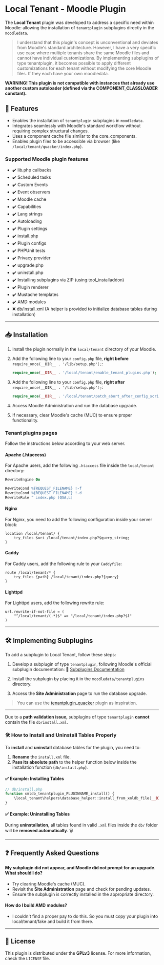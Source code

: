 
# Local Tenant - Moodle Plugin

The **Local Tenant** plugin was developed to address a specific need within Moodle: allowing the installation of `tenantplugin` subplugins directly in the `moodledata`.

> I understand that this plugin's concept is unconventional and deviates from Moodle's standard architecture. However, I have a very specific use case where multiple tenants share the same Moodle files and cannot have individual customizations.
> By implementing subplugins of type tenantplugin, it becomes possible to apply different customizations for each tenant without modifying the core Moodle files. If they each have your own moodledata.

**WARNING! This plugin is not compatible with instances that already use another custom autoloader (defined via the COMPONENT_CLASSLOADER constant).**


## 📌 Features
- Enables the installation of `tenantplugin` subplugins in `moodledata`.
- Integrates seamlessly with Moodle's standard workflow without requiring complex structural changes.
- Uses a component cache file similar to the core_components.
- Enables plugin files to be accessible via browser (like `/local/tenant/quacker/index.php`).

### Supported Moodle plugin features
- ✔️ lib.php callbacks  
- ✔️ Scheduled tasks  
- ✔️ Custom Events  
- ✔️ Event observers  
- ✔️ Moodle cache  
- ✔️ Capabilities  
- ✔️ Lang strings  
- ✔️ Autoloading  
- ✔️ Plugin settings  
- ✔️ install.php  
- ✔️ Plugin configs  
- ✔️ PHPUnit tests 
- ✔️ Privacy provider  
- ✔️ upgrade.php  
- ✔️ uninstall.php
- ✔️ Installing subplugins via ZIP (using tool_installaddon)
- ✔️ Plugin renderer
- ✔️ Mustache templates
- ✔️ AMD modules
- ❌ db/install.xml (A helper is provided to initialize database tables during installation)


----------

## 📥 Installation

1.  Install the plugin normally in the `local/tenant` directory of your Moodle.
    
2.  Add the following line to your `config.php` file, **right before**  `require_once(__DIR__ . '/lib/setup.php');`:
    
    ```php
    require_once(__DIR__ . '/local/tenant/enable_tenant_plugins.php');
    ```
3.  Add the following line to your `config.php` file, **right after**  `require_once(__DIR__ . '/lib/setup.php');`:

    ```php
    require_once(__DIR__ . '/local/tenant/patch_abort_after_config_scripts.php');
    ```
4.  Access Moodle Administration and run the database upgrade.
    
5.  If necessary, clear Moodle's cache (MUC) to ensure proper functionality.
    
### Tenant plugins pages

Follow the instructions below according to your web server.

#### Apache (.htaccess)

For Apache users, add the following `.htaccess` file inside the `local/tenant` directory:

```apache
RewriteEngine On

RewriteCond %{REQUEST_FILENAME} !-f
RewriteCond %{REQUEST_FILENAME} !-d
RewriteRule ^ index.php [QSA,L]
```

#### Nginx

For Nginx, you need to add the following configuration inside your server block:

```nginx
location /local/tenant/ {
    try_files $uri /local/tenant/index.php?$query_string;
}
```

#### Caddy

For Caddy users, add the following rule to your `Caddyfile`:

```caddy
route /local/tenant/* {
    try_files {path} /local/tenant/index.php?{query}
}
```

#### Lighttpd

For Lighttpd users, add the following rewrite rule:

```lighttpd
url.rewrite-if-not-file = (
    "^/local/tenant/(.*)$" => "/local/tenant/index.php?$1"
)
```


----------

## 🛠 Implementing Subplugins

To add a subplugin to Local Tenant, follow these steps:

1.  Develop a subplugin of type `tenantplugin`, following Moodle's official subplugin documentation: 📄 [Subplugins Documentation](https://docs.moodle.org/dev/Subplugins)
    
2.  Install the subplugin by placing it in the `moodledata/tenantplugins` directory.
    
3.  Access the **Site Administration** page to run the database upgrade.

> You can use the [tenantplugin_quacker](https://github.com/linkisensei/tenantplugin_quacker) plugin as inspiration.

----------

Due to a **path validation issue**, subplugins of type `tenantplugin` **cannot** contain the file `db/install.xml`.

### 🛠 **How to Install and Uninstall Tables Properly**

To **install** and **uninstall** database tables for the plugin, you need to:

1. **Rename** the `install.xml` file.
2. **Pass its absolute path** to the helper function below inside the installation function (`db/install.php`).

#### ✅ **Example: Installing Tables**

```php
// db/install.php
function xmldb_tenantplugin_PLUGINNAME_install() {
    \local_tenant\helpers\database_helper::install_from_xmldb_file(__DIR__ . '/dbinstall.xml');
}
```

#### ✅ **Example: Uninstalling Tables**
During **uninstallation**, all tables found in valid `.xml` files inside the `db/` folder will be **removed automatically**. 🗑️


----------

## ❓ Frequently Asked Questions

#### My subplugin did not appear, and Moodle did not prompt for an upgrade. What should I do?
-   Try clearing Moodle's cache (MUC).
-   Revisit the **Site Administration** page and check for pending updates.
-   Ensure the subplugin is correctly installed in the appropriate directory.

#### How do I build AMD modules?
- I couldn't find a proper pay to do this. So you must copy your plugin into local/tenant/fake and build it from there.

----------

## 📄 License

This plugin is distributed under the **GPLv3** license. For more information, check the `LICENSE` file.